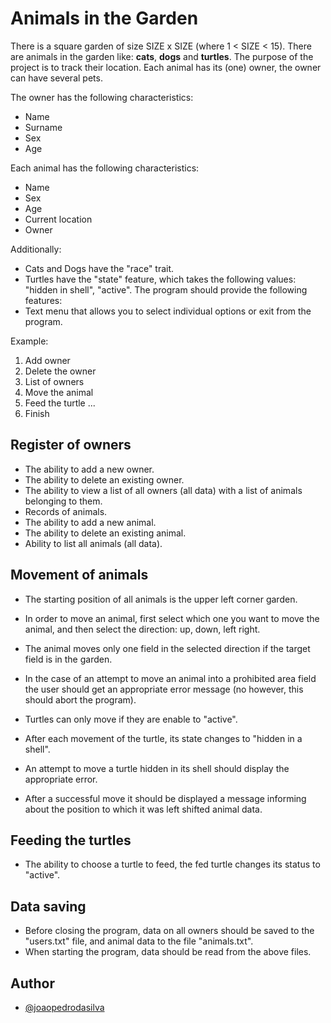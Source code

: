 # Animals in the Garden

There is a square garden of size SIZE x SIZE (where 1 < SIZE < 15).
There are animals in the garden like: **cats**, **dogs** and **turtles**.
The purpose of the project is to track their location.
Each animal has its (one) owner, the owner can have several pets.

The owner has the following characteristics:
- Name
- Surname
- Sex
- Age

Each animal has the following characteristics:
- Name
- Sex
- Age
- Current location
- Owner

Additionally:
- Cats and Dogs have the "race" trait.
- Turtles have the "state" feature, which takes the following values: "hidden in shell", "active".
The program should provide the following features:
- Text menu that allows you to select individual options or exit from the program.

Example:
1. Add owner
2. Delete the owner
3. List of owners
4. Move the animal
5. Feed the turtle
... <other options>
0. Finish

## Register of owners
- The ability to add a new owner.
- The ability to delete an existing owner.
- The ability to view a list of all owners (all data) with a list of animals belonging to them.
- Records of animals.
- The ability to add a new animal.
- The ability to delete an existing animal.
- Ability to list all animals (all data). 

## Movement of animals
- The starting position of all animals is the upper left corner garden.
- In order to move an animal, first select which one you want to move the animal, and then select the direction: up, down,
left right.
- The animal moves only one field in the selected direction if the target field is in the garden.

- In the case of an attempt to move an animal into a prohibited area field the user should get an appropriate error message (no
however, this should abort the program).
- Turtles can only move if they are enable to "active".
- After each movement of the turtle, its state changes to "hidden in a shell".
- An attempt to move a turtle hidden in its shell should display the appropriate error.
- After a successful move it should be displayed a message informing about the position to which it was left
shifted animal data.

## Feeding the turtles
- The ability to choose a turtle to feed, the fed turtle changes its status to "active".
## Data saving
- Before closing the program, data on all owners should be saved to the "users.txt" file, and animal data to the file "animals.txt".
- When starting the program, data should be read from the above files.

## Author

- [@joaopedrodasilva](https://github.com/Pedro2080)
